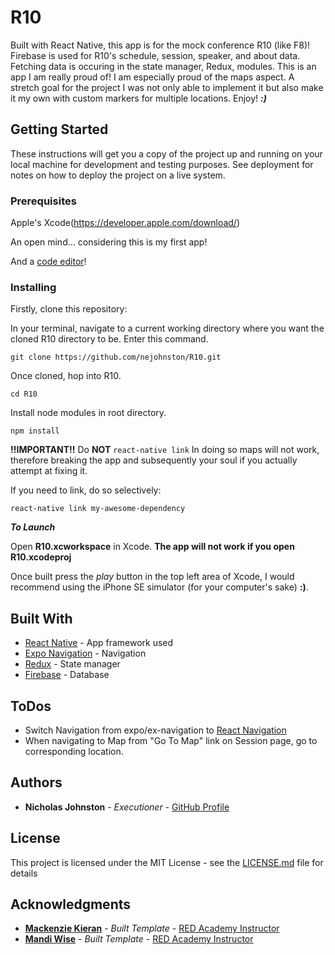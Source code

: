 # R10

Built with React Native, this app is for the mock conference R10 (like F8)! Firebase is used for R10's schedule, session, speaker, and about data. Fetching data is occuring in the state manager, Redux, modules. This is an app I am really proud of! I am especially proud of the maps aspect. A stretch goal for the project I was not only able to implement it but also make it my own with custom markers for multiple locations. Enjoy! ***:)***

## Getting Started

These instructions will get you a copy of the project up and running on your local machine for development and testing purposes. See deployment for notes on how to deploy the project on a live system.

### Prerequisites

Apple's Xcode(https://developer.apple.com/download/)

An open mind... considering this is my first app!

And a [code editor](https://code.visualstudio.com/download)!

### Installing

Firstly, clone this repository: 

In your terminal, navigate to a current working directory where you want the cloned R10 directory to be.
Enter this command.
```
git clone https://github.com/nejohnston/R10.git
```

Once cloned, hop into R10.
``` 
cd R10
```

Install node modules in root directory.

```
npm install
```
**!!IMPORTANT!!**
Do **NOT**  ```react-native link```  In doing so maps will not work, therefore breaking the app and subsequently your soul if you actually attempt at fixing it. 

If you need to link, do so selectively:

```
react-native link my-awesome-dependency
```

***To Launch***

Open **R10.xcworkspace** in Xcode. **The app will not work if you open R10.xcodeproj**

Once built press the *play* button in the top left area of Xcode, I would recommend using the iPhone SE simulator (for your computer's sake) **:)**. 

## Built With

* [React Native](https://facebook.github.io/react-native/docs/getting-started.html) - App framework used
* [Expo Navigation](https://github.com/expo/ex-navigation) - Navigation
* [Redux](https://redux.js.org/) - State manager
* [Firebase](https://firebase.google.com/) - Database

## ToDos

* Switch Navigation from expo/ex-navigation to [React Navigation](https://reactnavigation.org/)
* When navigating to Map from "Go To Map" link on Session page, go to corresponding location.

## Authors

* **Nicholas Johnston** - *Executioner* - [GitHub Profile](https://github.com/nejohnston)

## License

This project is licensed under the MIT License - see the [LICENSE.md](LICENSE.md) file for details

## Acknowledgments

* [**Mackenzie Kieran**](https://github.com/10thfloor) - *Built Template* - [RED Academy Instructor](https://github.com/redacademy)
* [**Mandi Wise**](https://github.com/mandiwise) - *Built Template* - [RED Academy Instructor](https://github.com/redacademy)
